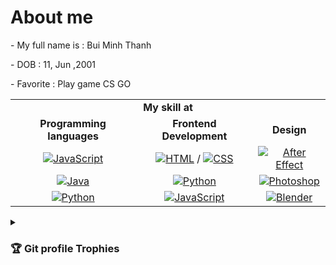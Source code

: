 <!DOCTYPE html>
<html>
<head>
</head>
<body>
<h1>About me </h1>
<p>- My full name is : Bui Minh Thanh </p>
<p>- DOB :  11, Jun ,2001</p>
<p>- Favorite : Play game CS GO </p>
<p> </p>
<table>
	<tr><td colspan = 3 align="center"><strong>My skill at</strong></td> </tr>
	<tr align='center'>
		<td><strong> Programming languages </strong>  </td>
		<td><strong> Frontend Development </strong> </td>
		<td><strong> Design </strong></td>
	</tr>
	<tr align='center'>
		<td><a href="https://developer.mozilla.org/en-US/docs/Web/JavaScript" target="_blank"> 
	     	<img alt="JavaScript" src="https://img.shields.io/badge/JavaScript%20-%23F7DF1E.svg?style=plastic&logo=javascript&logoColor=black"></a></td>
		<td><a href="https://www.w3.org/html/" target="_blank"> 
   		<img alt="HTML" src="https://img.shields.io/badge/HTML5%20-%23E34F26.svg?style=plastic&logo=html5&logoColor=white"></a> / 
		<a href="https://www.w3schools.com/css/" target="_blank">
    		<img alt="CSS" src="https://img.shields.io/badge/CSS%20-%231572B6.svg?style=plastic&logo=css3&logoColor=white"></a></td>
		<td><a href="https://www.w3.org/html/" target="_blank"><img alt="After Effect" src="https://img.shields.io/badge/-After%20Effect-red"></a></td></td>
	</tr>
	<tr align='center'>
		<td> <a href="https://www.java.com" target="_blank"> 
    		<img alt="Java" src="https://img.shields.io/badge/Java-%23007396.svg?style=plastic&logo=java&logoColor=white"></a></td>
		<td><a href="https://www.python.org" target="_blank">
    		<img alt="Python" src="https://img.shields.io/badge/react-%2361DAFB.svg?style=plastic&logo=React&logoColor=black"></a></td>
		<td><a href="https://www.python.org" target="_blank">
    		<img alt="Photoshop" src="https://img.shields.io/badge/-Photoshop-blue"></a></td>
	</tr>
	<tr align='center'>
		<td> <a href="https://www.python.org" target="_blank">
    		<img alt="Python" src="https://img.shields.io/badge/Python%20-%2314354C.svg?style=plastic&logo=python&logoColor=white"></a></td>
		<td> <a href="https://developer.mozilla.org/en-US/docs/Web/JavaScript" target="_blank"> 
    		<img alt="JavaScript" src="https://img.shields.io/badge/JavaScript%20-%23F7DF1E.svg?style=plastic&logo=javascript&logoColor=black"></a></td>
		<td><a href="https://www.python.org" target="_blank">
    		<img alt="Blender" src="https://img.shields.io/badge/-Blender-yellow"></a></td>
	</tr>
</table>
<details><summary> <h3> 🏆 Git profile Trophies </h3></summary>

---

<p align="center"> <a href="https://github.com/AMVND/github-profile-trophy"><img src="https://github-profile-trophy.vercel.app/?username=AMVND&layout=compact&theme=tokyonight&column=6&margin-w=15&margin-h=15" alt="AMVND" /></a> </p>
